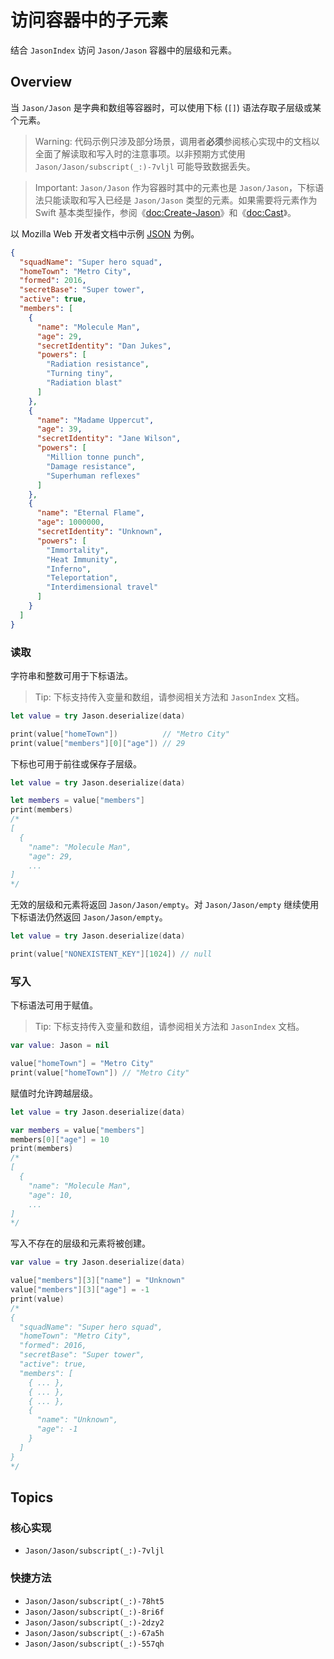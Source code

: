 # 访问容器中的子元素

结合 ``JasonIndex`` 访问 ``Jason/Jason`` 容器中的层级和元素。

## Overview

当 ``Jason/Jason`` 是字典和数组等容器时，可以使用下标 (`[]`) 语法存取子层级或某个元素。

> Warning: 代码示例只涉及部分场景，调用者**必须**参阅核心实现中的文档以全面了解读取和写入时的注意事项。以非预期方式使用
``Jason/Jason/subscript(_:)-7vljl`` 可能导致数据丢失。

> Important: ``Jason/Jason`` 作为容器时其中的元素也是 ``Jason/Jason``，下标语法只能读取和写入已经是 ``Jason/Jason``
类型的元素。如果需要将元素作为 Swift 基本类型操作，参阅《<doc:Create-Jason>》和《<doc:Cast>》。

以 Mozilla Web 开发者文档中示例 [JSON](
https://developer.mozilla.org/en-US/docs/Learn/JavaScript/Objects/JSON#json_structure) 为例。

```json
{
  "squadName": "Super hero squad",
  "homeTown": "Metro City",
  "formed": 2016,
  "secretBase": "Super tower",
  "active": true,
  "members": [
    {
      "name": "Molecule Man",
      "age": 29,
      "secretIdentity": "Dan Jukes",
      "powers": [
        "Radiation resistance",
        "Turning tiny",
        "Radiation blast"
      ]
    },
    {
      "name": "Madame Uppercut",
      "age": 39,
      "secretIdentity": "Jane Wilson",
      "powers": [
        "Million tonne punch",
        "Damage resistance",
        "Superhuman reflexes"
      ]
    },
    {
      "name": "Eternal Flame",
      "age": 1000000,
      "secretIdentity": "Unknown",
      "powers": [
        "Immortality",
        "Heat Immunity",
        "Inferno",
        "Teleportation",
        "Interdimensional travel"
      ]
    }
  ]
}
```

### 读取

字符串和整数可用于下标语法。

> Tip: 下标支持传入变量和数组，请参阅相关方法和 ``JasonIndex`` 文档。

```swift
let value = try Jason.deserialize(data)

print(value["homeTown"])          // "Metro City"
print(value["members"][0]["age"]) // 29
```

下标也可用于前往或保存子层级。

```swift
let value = try Jason.deserialize(data)

let members = value["members"]
print(members)
/*
[
  {
    "name": "Molecule Man",
    "age": 29,
    ...
]
*/
```

无效的层级和元素将返回 ``Jason/Jason/empty``。对 ``Jason/Jason/empty`` 继续使用下标语法仍然返回 ``Jason/Jason/empty``。

```swift
let value = try Jason.deserialize(data)

print(value["NONEXISTENT_KEY"][1024]) // null
```

### 写入

下标语法可用于赋值。

> Tip: 下标支持传入变量和数组，请参阅相关方法和 ``JasonIndex`` 文档。

```swift
var value: Jason = nil

value["homeTown"] = "Metro City"
print(value["homeTown"]) // "Metro City"
```

赋值时允许跨越层级。

```swift
let value = try Jason.deserialize(data)

var members = value["members"]
members[0]["age"] = 10
print(members)
/*
[
  {
    "name": "Molecule Man",
    "age": 10,
    ...
]
*/
```

写入不存在的层级和元素将被创建。

```swift
var value = try Jason.deserialize(data)

value["members"][3]["name"] = "Unknown"
value["members"][3]["age"] = -1
print(value)
/*
{
  "squadName": "Super hero squad",
  "homeTown": "Metro City",
  "formed": 2016,
  "secretBase": "Super tower",
  "active": true,
  "members": [
    { ... },
    { ... },
    { ... },
    {
      "name": "Unknown",
      "age": -1
    }
  ]
}
*/
```

## Topics

### 核心实现

- ``Jason/Jason/subscript(_:)-7vljl``

### 快捷方法

- ``Jason/Jason/subscript(_:)-78ht5``
- ``Jason/Jason/subscript(_:)-8ri6f``
- ``Jason/Jason/subscript(_:)-2dzy2``
- ``Jason/Jason/subscript(_:)-67a5h``
- ``Jason/Jason/subscript(_:)-557qh``
